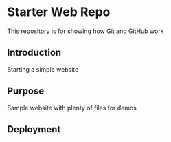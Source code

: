 # Starter Web Repo

This repository is for showing how Git and GitHub work


## Introduction 

Starting a simple website

## Purpose

Sample website with plenty of files for demos

## Deployment